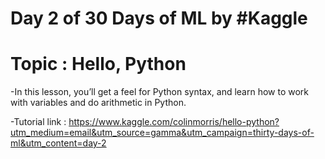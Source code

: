 # Day 2 of 30 Days of ML by #Kaggle

# Topic : Hello, Python

-In this lesson, you’ll get a feel for Python syntax, and learn how to work with variables and do arithmetic in Python. 

-Tutorial link : https://www.kaggle.com/colinmorris/hello-python?utm_medium=email&utm_source=gamma&utm_campaign=thirty-days-of-ml&utm_content=day-2

